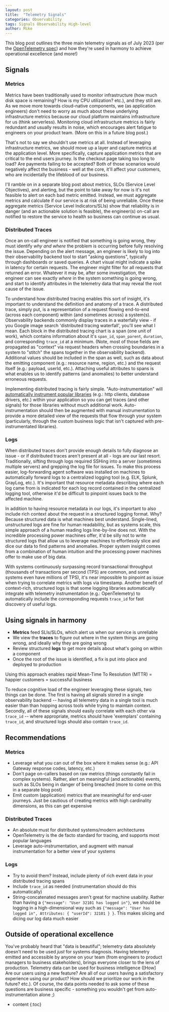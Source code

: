 ```yaml
---
layout: post
title:  "Telemetry Signals"
categories: Observability
tags: Signals Observability High-level
author: Mike
---
```


This blog post outlines the three main telemetry signals as of July 2023 (per the [OpenTelemetry spec](https://opentelemetry.io/docs/concepts/signals/)) and how they're used in harmony to achieve operational excellence (and more!)

## Signals

### Metrics
Metrics have been traditionally used to monitor infrastructure (how much disk space is remaining? How is my CPU utilization? etc.), and they still are. As we move more towards cloud-native components, we (as application engineers) don't need to worry as much about these underlying infrastructure metrics because our cloud platform maintains infrastructure for us (think serverless). Monitoring cloud infrastructure metrics is fairly redundant and usually results in noise, which encourages alert fatigue to engineers on your product team. (More on this in a future blog post.)

That's not to say we shouldn't use metrics at all. Instead of leveraging infrastructure metrics, we should move up a layer and capture metrics at the application level. More specifically, capture application metrics that are critical to the end users journey. Is the checkout page taking too long to load? Are payments failing to be accepted? Both of those scenarios would negatively affect the business - well at the core, it'll affect your customers, who are incidentally the lifeblood of our business.

<!-- Does that mean we should alert each time a request is slow, or for each error a user experiences? Heck no! Doing so would result in alert fatigue and distractions from higher priority initiatives. In a world of modern architectures and distributed systems, things are constantly failing (a lot of them are hidden from us thanks to fault-tolerance). We must accept failure as normal, and be intentional about what we alert on. -->

I'll ramble on in a separate blog post about metrics, SLOs (Service Level Objectives), and alerting, but the point to take away for now is it's not feasible to alert on each bad metric emitted. Instead, we must aggregate metrics and calculate if our service is at risk of being unreliable. Once these aggregate metrics (Service Level Indicators/SLIs) show that reliability is in danger (and an actionable solution is feasible), the engineer(s) on-call are notified to restore the service to health so business can continue as usual.

### Distributed Traces
Once an on-call engineer is notified that something is going wrong, they must identify *why and where* the problem is occurring before fully resolving the issue. Depending on the alert message, an engineer is likely to log into their observability backend tool to start "asking questions", typically through dashboards or saved queries. A chart visual might indicate a spike in latency for certain requests. The engineer might filter for all requests that returned an error. Whatever it may be, after some investigation, the engineer can see exactly *where* in the system something is going wrong, and start to identify attributes in the telemetry data that may reveal the root cause of the issue.<!-- While [most outages are caused by some kind of change](https://sre.google/sre-book/introduction/#:~:text=most%20outages%20are%20caused%20by%20some%20kind%20of%20change)-->

To understand how distributed tracing enables this sort of insight, it's important to understand the definition and anatomy of a trace. A distributed trace, simply put, is a representation of a request flowing end-to-end (across each component) within (and sometimes across) a system(s). Observability backends commonly display traces in a waterfally view - if you Google image search 'distributed tracing waterfall', you'll see what I mean. Each block in the distributed tracing chart is a span (one unit of work), which contains information about it's `span_id`, `span_parent`, `duration`, and corresponding `trace_id` at a minimum. (Note, most of those fields are propagated as "context" via request headers when crossing boundaries in a system to "stitch" the spans together in the observability backend). Additional values should be included in the span as well, such as data about the emitting component (e.g.: resource name, region, etc.) and the request itself (e.g.: payload, userId, etc.). Attaching useful attributes to spans is what enables us to identify patterns (and anomalies) to better understand erroneous requests.

Implementing distributed tracing is fairly simple. "Auto-instrumentation" will [automatically instrument popular libraries](https://opentelemetry.io/ecosystem/registry/?component=instrumentation&language=js) (e.g.: http clients, database drivers, etc.) within your application so you can get traces (and other signals) for those libraries without much additional work. Auto-instrumentation should then be augmented with manual instrumentation to provide a more detailed view of the requests that flow through your system (particularly, through the custom business logic that isn't captured with pre-instrumentated libraries).

### Logs
When distributed traces don't provide enough details to fully diagnose an issue - or if distributed traces aren't present at all - logs are our last resort. Traditionally, sifting through logs required SSHing into a server (sometimes multiple servers) and grepping the log file for issues. To make this process easier, log-forwarding agent software was installed on machines to automatically forward logs to a centralized logging tool (e.g. ELK, Splunk, GrayLog, etc.). It's important that resource metadata describing where each log came from is indicated for each log record contained in the centralized logging tool, otherwise it'd be difficult to pinpoint issues back to the affected machine. 

In addition to having resource metadata in our logs, it's important to also include rich context about the request in a structured logging format. Why? Because structured data is what machines best understand. Single-lined, unstructured logs are fine for human readability, but as systems scale, this simple approach of a human reading logs line-by-line does not. With the incredible processing power machines offer, it'd be silly not to write structured logs that allow us to leverage machines to effortlessly slice and dice our data to find patterns and anomalies. Proper system insight comes from a combination of human intuition and the processing power machines offer to make use of big data.

With systems continuously surpassing record transactional throughput (thousands of transactions per second (TPS) are common, and some systems even have millions of TPS), it's near impossible to pinpoint as issue when trying to correlate metrics with logs via timestamp. Another benefit of context-rich, structured logs is that some logging libraries automatically integrate with telemetry instrumentation (e.g.: OpenTelemetry) to automatically include the corresponding requests `trace_id` for fast discovery of useful logs.

## Using signals in harmony
- **Metrics** feed SLIs/SLOs, which alert us when our service is unreliable
- We view the **traces** to figure out where in the system things are going wrong, and ideally why they are going wrong
- Review structured **logs** to get more details about what's going on within a component
- Once the root of the issue is identified, a fix is put into place and deployed to production

Using this approach enables rapid Mean-Time To Resolution (MTTR) = happier customers = successful business

To reduce cognitive load of the engineer leveraging these signals, two things can be done. The first is having all signals stored in a single observability backend -- having all telemetry data in a single tool is much easier than than hopping across tools while trying to maintain context. Secondly, all of these signals should easily correlate with each other via `trace_id` -- where appropriate, metrics should have 'exemplars' containing `trace_id`, and structured logs should also contain `trace_id`.

## Recommendations
### Metrics
- Leverage what you can out of the box where it makes sense (e.g.: API Gateway response codes, latency, etc.)
- Don't page on-callers based on raw metrics (things constantly fail in complex systems). Rather, alert on meaningful (and actionable) events, such as SLOs being in danger of being breached (more to come on this in a separate blog post)
- Emit custom (application) metrics that are meaningful for end-user journeys. Just be cautious of creating metrics with high cardinality dimensions, as this can get expensive

### Distributed Traces
- An absolute must for distributed systems/modern architectures
- OpenTelemetry is the de facto standard for tracing, and supports most popular languages
- Leverage auto-instrumentation, and augment with manual instrumentation for a better view of your systems

### Logs
- Try to avoid them? Instead, include plenty of rich event data in your distributed tracing spans
- Include `trace_id` as needed (instrumentation should do this automatically)
- String-concatenated messages aren't great for machine usability. Rather than having a `{"message": "User 32101 has logged in"}`, we should be logging in a high-dimensional way such as `{"message": "User has logged in", Attributes: { "userId": 32101 } }`. This makes slicing and dicing our log data much easier

## Outside of operational excellence
You've probably heard that "data is beautiful"; telemetry data absolutely doesn't need to be used *just* for systems diagnosis. Having telemetry emitted and accessible by anyone on your team (from engineers to product managers to business stakeholders), brings everyone closer to the lens of production. Telemetry data can be used for business intelligence ([How] Are our users using a new feature? Are all of our users having a satisfactory experience using our product? How should we prioritize our work in the future? etc.). Of course, the data points needed to ask some of these questions are business specific - something you wouldn't get from auto-instrumentation alone ;)

* content
{:toc}

